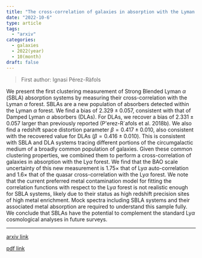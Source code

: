 ```yaml
---
title: "The cross-correlation of galaxies in absorption with the Lyman $α$ forest"
date: "2022-10-6"
type: article
tags:
  - "arxiv"
categories:
  - galaxies
  - 2022(year)
  - 10(month)
draft: false
---
```

> First author: Ignasi Pérez-Ràfols

 We present the first clustering measurement of Strong Blended Lyman $\alpha$
(SBLA) absorption systems by measuring their cross-correlation with the Lyman
$\alpha$ forest. SBLAs are a new population of absorbers detected within the
Lyman $\alpha$ forest. We find a bias of $2.329\pm0.057$, consistent with that
of Damped Lyman $\alpha$ absorbers (DLAs). For DLAs, we recover a bias of
$2.331\pm0.057$ larger than previously reported (P\'erez-R\`afols et al.
2018b). We also find a redshift space distortion parameter
$\beta=0.417\pm0.010$, also consistent with the recovered value for DLAs
($\beta=0.416\pm0.010$). This is consistent with SBLA and DLA systems tracing
different portions of the circumgalactic medium of a broadly common population
of galaxies. Given these common clustering properties, we combined them to
perform a cross-correlation of galaxies in absorption with the Ly$\alpha$
forest. We find that the BAO scale uncertainty of this new measurement is
$1.75\times$ that of Ly$\alpha$ auto-correlation and $1.6\times$ that of the
quasar cross-correlation with the Ly$\alpha$ forest. We note that the current
preferred metal contamination model for fitting the correlation functions with
respect to the Ly$\alpha$ forest is not realistic enough for SBLA systems,
likely due to their status as high redshift precision sites of high metal
enrichment. Mock spectra including SBLA systems and their associated metal
absorption are required to understand this sample fully. We conclude that SBLAs
have the potential to complement the standard Ly$\alpha$ cosmological analyses
in future surveys.

---
[arxiv link](http://arxiv.org/abs/2210.02973v1)

[pdf link](http://arxiv.org/pdf/2210.02973v1)
